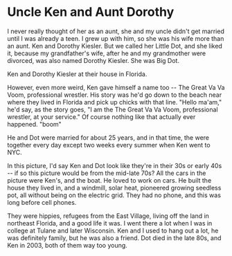 # Uncle Ken and Aunt Dorothy
I never really thought of her as an aunt, she and my uncle didn't get married until I was already a teen. I grew up with him, so she was his wife more than an aunt. Ken and Dorothy Kiesler. But we called her Little Dot, and she liked it, because my grandfather's wife, after he and my grandmother were divorced, was also named Dorothy Kiesler. She was Big Dot. 

Ken and Dorothy Kiesler at their house in Florida.

However, even more weird, Ken gave himself a name too -- The Great Va Va Voom, professional wrestler. His story was he'd go down to the beach near where they lived in Florida and pick up chicks with that line. "Hello ma'am," he'd say, as the story goes, "I am the The Great Va Va Voom, professional wrestler, at your service." Of course nothing like that actually ever happened. "boom"

He and Dot were married for about 25 years, and in that time, the were together every day except two weeks every summer when Ken went to NYC. 

In this picture, I'd say Ken and Dot look like they're in their 30s or early 40s -- if so this picture would be from the mid-late 70s? All the cars in the picture were Ken's, and the boat. He loved to work on cars. He built the house they lived in, and a windmill, solar heat, pioneered growing seedless pot, all without being on the electric grid. They had no phone, and this was long before cell phones. 

They were hippies, refugees from the East Village, living off the land in northeast Florida, and a good life it was. I went there a lot when I was in college at Tulane and later Wisconsin. Ken and I used to hang out a lot, he was definitely family, but he was also a friend. Dot died in the late 80s, and Ken in 2003, both of them way too young.

